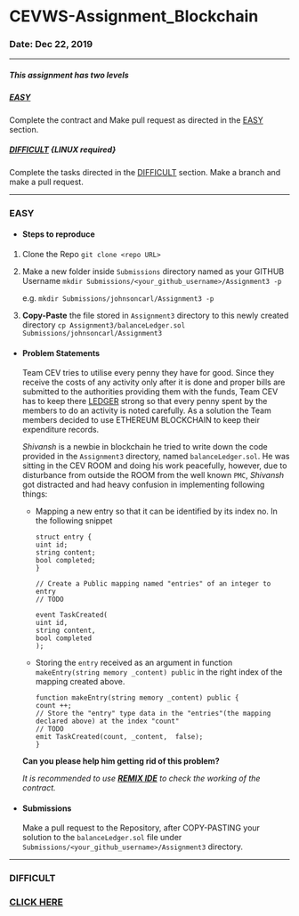 # CEVWS-Assignment_Blockchain
### Date: Dec 22, 2019
-------

##### This assignment has two levels
##### [EASY](#EASY)
Complete the contract and Make pull request as directed in the [EASY](#EASY) section.

##### [DIFFICULT](#DIFFICULT) {LINUX required}
Complete the tasks directed in the [DIFFICULT](#DIFFICULT) section.
Make a branch and make a pull request.

-----------

### EASY
* #### Steps to reproduce
1. Clone the Repo 
    ```git clone <repo URL>```

2. Make a new folder inside ```Submissions``` directory named as your GITHUB Username
    ```mkdir Submissions/<your_github_username>/Assignment3 -p```
    
    e.g. ```mkdir Submissions/johnsoncarl/Assignment3 -p```

3. **Copy-Paste** the file stored in ```Assignment3``` directory to this newly created directory 
    ```cp Assignment3/balanceLedger.sol Submissions/johnsoncarl/Assignment3```

* #### Problem Statements
    Team CEV tries to utilise every penny they have for good. Since they receive the costs of any activity only after it is done and proper bills are submitted to the authorities providing them with the funds, Team CEV has to keep there [LEDGER](https://www.investopedia.com/terms/g/generalledger.asp) strong so that every penny spent by the members to do an activity is noted carefully. 
    As a solution the Team members decided to use ETHEREUM BLOCKCHAIN to keep their expenditure records. 

    *Shivansh* is a newbie in blockchain he tried to write down the code provided in the ```Assignment3``` directory, named ```balanceLedger.sol```. He was sitting in the CEV ROOM and doing his work peacefully, however, due to disturbance from outside the ROOM from the well known `PMC`, *Shivansh* got distracted and had heavy confusion in implementing following things:
    
    * Mapping a new entry so that it can be identified by its index no. In the following snippet
        ```solidity
        struct entry {
        uint id;
        string content;
        bool completed;
        }
        
        // Create a Public mapping named "entries" of an integer to entry
        // TODO
        
        event TaskCreated(
        uint id,
        string content,
        bool completed
        );
        ```
        
    * Storing the ```entry``` received as an argument in function ```makeEntry(string memory _content) public``` in the right index of the mapping created above.
        ```solidity
        function makeEntry(string memory _content) public {
        count ++;
        // Store the "entry" type data in the "entries"(the mapping declared above) at the index "count"
        // TODO
        emit TaskCreated(count, _content,  false);
        }
        ```
        
    **Can you please help him getting rid of this problem?**
    
    *It is recommended to use **[REMIX IDE](http://remix.ethereum.org/#optimize=false&evmVersion=null&version=soljson-v0.5.0+commit.1d4f565a.js)** to check the working of the contract.*
    
* #### Submissions
    Make a pull request to the Repository, after COPY-PASTING your solution to the ```balanceLedger.sol``` file under ```Submissions/<your_github_username>/Assignment3``` directory.

------------
<On progress>

### DIFFICULT

### [CLICK HERE](https://github.com/cutting-edge-visionaries/Blockchain/tree/master/Assignment3_difficult)

